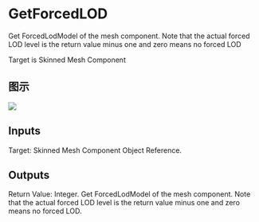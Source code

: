 # GetForcedLOD

Get ForcedLodModel of the mesh component. Note that the actual forced LOD level is the return value minus one and zero means no forced LOD

Target is Skinned Mesh Component

## 图示

![]($-20221218-18264401.png)

## Inputs

Target: Skinned Mesh Component Object Reference.  

## Outputs

Return Value: Integer. Get ForcedLodModel of the mesh component. Note that the actual forced LOD level is the return value minus one and zero means no forced LOD.

